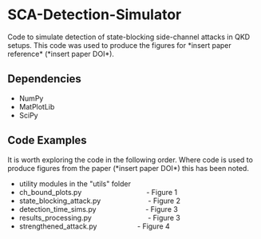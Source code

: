 # SCA-Detection-Simulator
Code to simulate detection of state-blocking side-channel attacks in QKD setups.
This code was used to produce the figures for \*insert paper reference\* (\*insert paper DOI\*).

## Dependencies

- NumPy
- MatPlotLib
- SciPy

## Code Examples

It is worth exploring the code in the following order.
Where code is used to produce figures from the paper (\*insert paper DOI\*) this has been noted.

- utility modules in the "utils" folder
- ch_bound_plots.py &emsp;&emsp;&emsp;&emsp;&emsp;&emsp;&emsp;&emsp;&emsp;- Figure 1
- state_blocking_attack.py &emsp;&emsp;&emsp;&emsp;&emsp;&emsp;&ensp;- Figure 2
- detection_time_sims.py &emsp;&emsp;&emsp;&emsp;&emsp;&emsp;&ensp;&nbsp;- Figure 3
- results_processing.py &emsp;&emsp;&emsp;&emsp;&emsp;&emsp;&emsp;&ensp;&nbsp;- Figure 3
- strengthened_attack.py &emsp;&emsp;&emsp;&emsp;&emsp;&ensp;- Figure 4